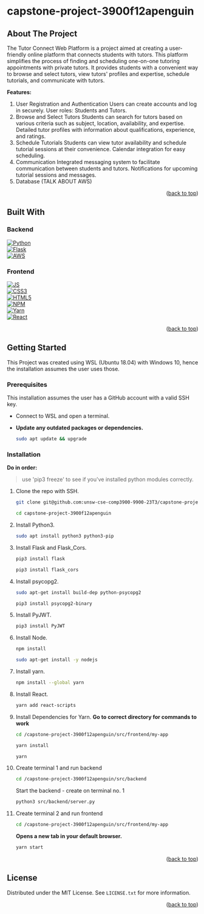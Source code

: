 # capstone-project-3900f12apenguin

<!-- ABOUT THE PROJECT -->
## About The Project
The Tutor Connect Web Platform is a project aimed at creating a user-friendly online platform that connects students with tutors. This platform simplifies the process of finding and scheduling one-on-one tutoring appointments with private tutors. It provides students with a convenient way to browse and select tutors, view tutors' profiles and expertise, schedule tutorials, and communicate with tutors.

**Features:**
1. User Registration and Authentication
Users can create accounts and log in securely.
User roles: Students and Tutors.
2. Browse and Select Tutors
Students can search for tutors based on various criteria such as subject, location, availability, and expertise.
Detailed tutor profiles with information about qualifications, experience, and ratings.
3. Schedule Tutorials
Students can view tutor availability and schedule tutorial sessions at their convenience.
Calendar integration for easy scheduling.
4. Communication
Integrated messaging system to facilitate communication between students and tutors.
Notifications for upcoming tutorial sessions and messages.
5. Database (TALK ABOUT AWS)

<p align="right">(<a href="#readme-top">back to top</a>)</p>

## Built With

### Backend
[![Python][Python3]][Python3-url] <br />
[![Flask][Flask]][Flask-url] <br />
[![AWS][AWS]][AWS-url] <br />

### Frontend
[![JS][JS]][JS-url] <br />
[![CSS3][CSS3]][CSS3-url] <br />
[![HTML5][HTML5]][HTML5-url] <br />
[![NPM][NPM]][NPM-url] <br />
[![Yarn][Yarn]][Yarn-url] <br />
[![React][React.js]][React-url] <br />

<p align="right">(<a href="#readme-top">back to top</a>)</p>

<!-- GETTING STARTED -->
## Getting Started

This Project was created using WSL (Ubuntu 18.04) with Windows 10, hence the installation assumes the user uses those.

### Prerequisites
This installation assumes the user has a GitHub account with a valid SSH key.

* Connect to WSL and open a terminal.

* **Update any outdated packages or dependencies.**
   ```sh
   sudo apt update && upgrade
   ```

### Installation
**Do in order:**
> use 'pip3 freeze' to see if you've installed python modules correctly.
1. Clone the repo with SSH.
   ```sh
   git clone git@github.com:unsw-cse-comp3900-9900-23T3/capstone-project-3900f12apenguin.git
   ```
   ```sh
   cd capstone-project-3900f12apenguin
   ```
1. Install Python3.
   ```sh
   sudo apt install python3 python3-pip
   ```
6. Install Flask and Flask_Cors.
   ```sh
   pip3 install flask
   ```
   ```sh
   pip3 install flask_cors
   ```
7. Install psycopg2.
   ```sh
   sudo apt-get install build-dep python-psycopg2
   ```
   ```sh
   pip3 install psycopg2-binary
   ```
8. Install PyJWT.
   ```sh
   pip3 install PyJWT
   ```
2. Install Node.
   ```sh
   npm install
   ```
   ```sh
   sudo apt-get install -y nodejs
   ```
3. Install yarn.
   ```sh
   npm install --global yarn
   ```
4. Install React.
   ```sh
   yarn add react-scripts
   ```
5. Install Dependencies for Yarn.
   **Go to correct directory for commands to work**
   ```sh
   cd /capstone-project-3900f12apenguin/src/frontend/my-app
   ```
   ```sh
   yarn install
   ```
   ```sh
   yarn
   ```
4. Create terminal 1 and run backend
   ```sh
   cd /capstone-project-3900f12apenguin/src/backend
   ```
    Start the backend - create on terminal no. 1
   ```sh
   python3 src/backend/server.py
   ```
5.  Create terminal 2 and run frontend
      ```sh
      cd /capstone-project-3900f12apenguin/src/frontend/my-app
      ```
       **Opens a new tab in your default browser.**
      ```sh
      yarn start
      ```
    
<p align="right">(<a href="#readme-top">back to top</a>)</p>


<!-- LICENSE -->
## License

Distributed under the MIT License. See `LICENSE.txt` for more information.

<p align="right">(<a href="#readme-top">back to top</a>)</p>


<!-- MARKDOWN LINKS & IMAGES -->
<!-- https://www.markdownguide.org/basic-syntax/#reference-style-links -->
[license-shield]: https://img.shields.io/github/license/unsw-cse-comp3900-9900-23T3/capstone-project-3900f12apenguin.svg?style=for-the-badge
[license-url]: https://github.com/unsw-cse-comp3900-9900-23T3/capstone-project-3900f12apenguin/blob/master/LICENSE.txt
[linkedin-shield]: https://img.shields.io/badge/-LinkedIn-black.svg?style=for-the-badge&logo=linkedin&colorB=555
[linkedin-url]: https://linkedin.com/in/linkedin_username
[product-screenshot]: images/screenshot.png
[React.js]: https://img.shields.io/badge/React-20232A?style=for-the-badge&logo=react&logoColor=61DAFB
[React-url]: https://reactjs.org/
[AWS-url]: https://aws.amazon.com/
[AWS]: https://img.shields.io/badge/AWS-%23FF9900.svg?style=for-the-badge&logo=amazon-aws&logoColor=white
[Python3]: https://img.shields.io/badge/python-3670A0?style=for-the-badge&logo=python&logoColor=ffdd54
[Python3-url]: https://www.python.org/
[Flask]: https://img.shields.io/badge/flask-%23000.svg?style=for-the-badge&logo=flask&logoColor=white
[Flask-url]: https://flask.palletsprojects.com/en/3.0.x/
[NPM]: https://img.shields.io/badge/NPM-%23CB3837.svg?style=for-the-badge&logo=npm&logoColor=white
[NPM-url]: https://www.npmjs.com/
[Yarn-url]: https://classic.yarnpkg.com/lang/en/docs/
[Yarn]: https://img.shields.io/badge/yarn-%232C8EBB.svg?style=for-the-badge&logo=yarn&logoColor=white
[JS]: https://img.shields.io/badge/javascript-%23323330.svg?style=for-the-badge&logo=javascript&logoColor=%23F7DF1E
[JS-url]: https://www.javascript.com/
[CSS3]: https://img.shields.io/badge/css3-%231572B6.svg?style=for-the-badge&logo=css3&logoColor=white
[CSS3-url]: https://www.w3.org/TR/CSS/#css
[HTML5]: https://img.shields.io/badge/html5-%23E34F26.svg?style=for-the-badge&logo=html5&logoColor=white
[HTML5-url]: https://html.spec.whatwg.org/

